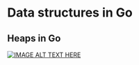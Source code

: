 
# Data structures in Go

## Heaps in Go

[![IMAGE ALT TEXT HERE](https://img.youtube.com/vi/3DYIgTC4T1o/0.jpg)](https://www.youtube.com/watch?v=3DYIgTC4T1o)

